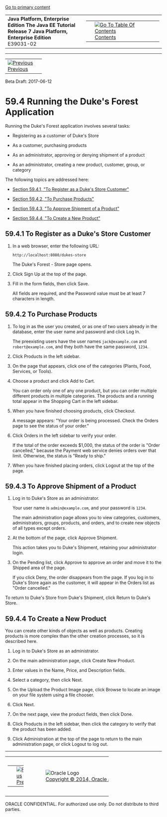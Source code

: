 [Go to primary content](#BEGIN)

<table>
<colgroup>
<col width="50%" />
<col width="50%" />
</colgroup>
<tbody>
<tr class="odd">
<td><strong>Java Platform, Enterprise Edition The Java EE Tutorial</strong><br />
<strong>Release 7 Java Platform, Enterprise Edition</strong><br />
E39031-02</td>
<td><table>
<tbody>
<tr class="odd">
<td> </td>
<td><a href="toc.htm"><img src="../../dcommon/gifs/toc.gif" alt="Go To Table Of Contents" /><br />
<span class="icon">Contents</span></a></td>
</tr>
</tbody>
</table></td>
</tr>
</tbody>
</table>

-----

<table>
<tbody>
<tr class="odd">
<td><a href="dukes-forest003.htm"><img src="../../dcommon/gifs/leftnav.gif" alt="Previous" /><br />
<span class="icon">Previous</span></a> </td>
<td> </td>
</tr>
</tbody>
</table>

Beta Draft: 2017-06-12

# 59.4 Running the Duke's Forest Application

Running the Duke's Forest application involves several tasks:

  - Registering as a customer of Duke's Store

  - As a customer, purchasing products

  - As an administrator, approving or denying shipment of a product

  - As an administrator, creating a new product, customer, group, or
    category

The following topics are addressed here:

  - [Section 59.4.1, "To Register as a Duke's Store
    Customer"](#CHDBDEHH)

  - [Section 59.4.2, "To Purchase Products"](#CHDCEJIC)

  - [Section 59.4.3, "To Approve Shipment of a Product"](#CHDICAIJ)

  - [Section 59.4.4, "To Create a New Product"](#CHDIFEGC)

## 59.4.1 To Register as a Duke's Store Customer

1.  In a web browser, enter the following URL:
    
    ``` oac_no_warn
    http://localhost:8080/dukes-store
    ```
    
    The Duke's Forest - Store page opens.

2.  Click Sign Up at the top of the page.

3.  Fill in the form fields, then click Save.
    
    All fields are required, and the Password value must be at least 7
    characters in length.

## 59.4.2 To Purchase Products

1.  To log in as the user you created, or as one of two users already in
    the database, enter the user name and password and click Log In.
    
    The preexisting users have the user names `jack@example.com` and
    `robert@example.com`, and they both have the same password, `1234`.

2.  Click Products in the left sidebar.

3.  On the page that appears, click one of the categories (Plants, Food,
    Services, or Tools).

4.  Choose a product and click Add to Cart.
    
    You can order only one of any one product, but you can order
    multiple different products in multiple categories. The products and
    a running total appear in the Shopping Cart in the left sidebar.

5.  When you have finished choosing products, click Checkout.
    
    A message appears: "Your order is being processed. Check the Orders
    page to see the status of your order."

6.  Click Orders in the left sidebar to verify your order.
    
    If the total of the order exceeds $1,000, the status of the order is
    "Order cancelled," because the Payment web service denies orders
    over that limit. Otherwise, the status is "Ready to ship."

7.  When you have finished placing orders, click Logout at the top of
    the page.

## 59.4.3 To Approve Shipment of a Product

1.  Log in to Duke's Store as an administrator.
    
    Your user name is `admin@example.com`, and your password is `1234`.
    
    The main administration page allows you to view categories,
    customers, administrators, groups, products, and orders, and to
    create new objects of all types except orders.

2.  At the bottom of the page, click Approve Shipment.
    
    This action takes you to Duke's Shipment, retaining your
    administrator login.

3.  On the Pending list, click Approve to approve an order and move it
    to the Shipped area of the page.
    
    If you click Deny, the order disappears from the page. If you log in
    to Duke's Store again as the customer, it will appear in the Orders
    list as "Order cancelled."

To return to Duke's Store from Duke's Shipment, click Return to Duke's
Store.

## 59.4.4 To Create a New Product

You can create other kinds of objects as well as products. Creating
products is more complex than the other creation processes, so it is
described here.

1.  Log in to Duke's Store as an administrator.

2.  On the main administration page, click Create New Product.

3.  Enter values in the Name, Price, and Description fields.

4.  Select a category, then click Next.

5.  On the Upload the Product Image page, click Browse to locate an
    image on your file system using a file chooser.

6.  Click Next.

7.  On the next page, view the product fields, then click Done.

8.  Click Products in the left sidebar, then click the category to
    verify that the product has been added.

9.  Click Administration at the top of the page to return to the main
    administration page, or click Logout to log out.

-----

<table style="width:66%;">
<colgroup>
<col width="33%" />
<col width="0%" />
<col width="33%" />
</colgroup>
<tbody>
<tr class="odd">
<td><table style="width:48%;">
<colgroup>
<col width="0%" />
<col width="48%" />
</colgroup>
<tbody>
<tr class="odd">
<td> </td>
<td><a href="dukes-forest003.htm"><img src="../../dcommon/gifs/leftnav.gif" alt="Previous" /><br />
<span class="icon">Previous</span></a> </td>
</tr>
</tbody>
</table></td>
<td><img src="../../dcommon/gifs/oracle.gif" alt="Oracle Logo" class="copyrightlogo" /> <a href="../../dcommon/html/cpyr.htm"><br />
<span class="copyrightlogo">Copyright © 2014, Oracle and/or its affiliates. All rights reserved.</span></a></td>
<td><table>
<tbody>
<tr class="odd">
<td> </td>
<td><a href="toc.htm"><img src="../../dcommon/gifs/toc.gif" alt="Go To Table Of Contents" /><br />
<span class="icon">Contents</span></a></td>
</tr>
</tbody>
</table></td>
</tr>
</tbody>
</table>

ORACLE CONFIDENTIAL. For authorized use only. Do not distribute to third parties.
